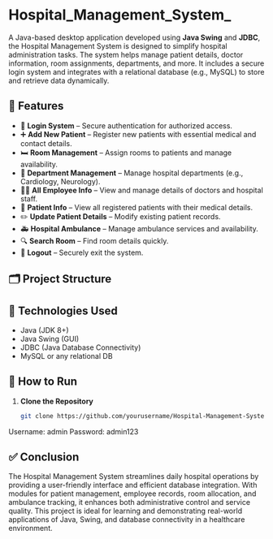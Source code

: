 # Hospital_Management_System_

A Java-based desktop application developed using **Java Swing** and **JDBC**, the Hospital Management System is designed to simplify hospital administration tasks. The system helps manage patient details, doctor information, room assignments, departments, and more. It includes a secure login system and integrates with a relational database (e.g., MySQL) to store and retrieve data dynamically.

## 🚀 Features

- 🔐 **Login System** – Secure authentication for authorized access.
- ➕ **Add New Patient** – Register new patients with essential medical and contact details.
- 🛏️ **Room Management** – Assign rooms to patients and manage availability.
- 🏥 **Department Management** – Manage hospital departments (e.g., Cardiology, Neurology).
- 👨‍⚕️ **All Employee Info** – View and manage details of doctors and hospital staff.
- 🧾 **Patient Info** – View all registered patients with their medical details.
- ✏️ **Update Patient Details** – Modify existing patient records.
- 🚑 **Hospital Ambulance** – Manage ambulance services and availability.
- 🔍 **Search Room** – Find room details quickly.
- 🚪 **Logout** – Securely exit the system.

## 🗂️ Project Structure


## 🧰 Technologies Used

- Java (JDK 8+)
- Java Swing (GUI)
- JDBC (Java Database Connectivity)
- MySQL or any relational DB

## 💾 How to Run

1. **Clone the Repository**
   ```bash
   git clone https://github.com/yourusername/Hospital-Management-System.git
Username: admin
Password: admin123


## ✅ Conclusion

The Hospital Management System streamlines daily hospital operations by providing a user-friendly interface and efficient database integration. With modules for patient management, employee records, room allocation, and ambulance tracking, it enhances both administrative control and service quality. This project is ideal for learning and demonstrating real-world applications of Java, Swing, and database connectivity in a healthcare environment.


